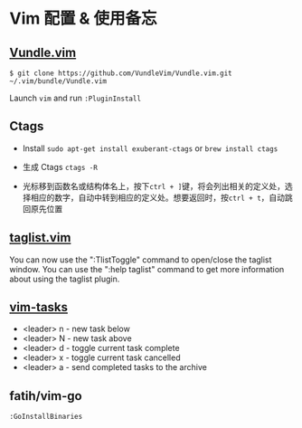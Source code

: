 # Vim 配置 & 使用备忘

## [Vundle.vim](https://github.com/VundleVim/Vundle.vim)

```shell
$ git clone https://github.com/VundleVim/Vundle.vim.git ~/.vim/bundle/Vundle.vim
```
Launch ```vim``` and run ```:PluginInstall```

## Ctags
* Install
```sudo apt-get install exuberant-ctags```
or 
```brew install ctags```

* 生成 Ctags ```ctags -R```
* 光标移到函数名或结构体名上，按下```ctrl + ]```键，将会列出相关的定义处，选择相应的数字，自动中转到相应的定义处。想要返回时，按```ctrl + t```，自动跳回原先位置

## [taglist.vim](https://github.com/vim-scripts/taglist.vim)

You can now use the ":TlistToggle" command to open/close the taglist
window. You can use the ":help taglist" command to get more information
about using the taglist plugin.

## [vim-tasks](https://github.com/irrationalistic/vim-tasks)

*  \<leader\> n - new task below
*  \<leader\> N - new task above
*  \<leader\> d - toggle current task complete
*  \<leader\> x - toggle current task cancelled
*  \<leader\> a - send completed tasks to the archive

## fatih/vim-go

```:GoInstallBinaries```
